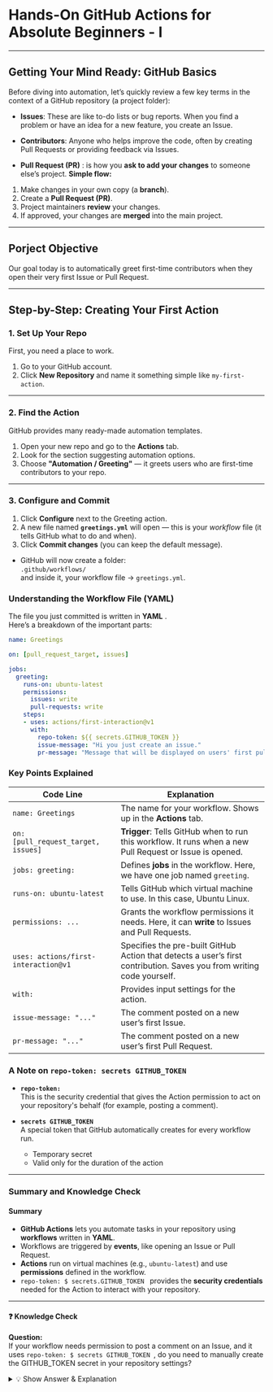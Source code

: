 # Hands-On GitHub Actions for Absolute Beginners - I
---
## Getting Your Mind Ready: GitHub Basics
Before diving into automation, let’s quickly review a few key terms in the context of a GitHub repository (a project folder):

- **Issues**: These are like to-do lists or bug reports. When you find a problem or have an idea for a new feature, you create an Issue.
- **Contributors**: Anyone who helps improve the code, often by creating Pull Requests or providing feedback via Issues.

- **Pull Request (PR)** : is how you **ask to add your changes** to someone else’s project.
**Simple flow:**
1. Make changes in your own copy (a **branch**).  
2. Create a **Pull Request (PR)**.  
3. Project maintainers **review** your changes.  
4. If approved, your changes are **merged** into the main project.

---

## Porject Objective
Our goal today is to automatically greet first-time contributors when they open their very first Issue or Pull Request.

---

## Step-by-Step: Creating Your First Action

###  1. Set Up Your Repo

First, you need a place to work.

1. Go to your GitHub account.  
2. Click **New Repository** and name it something simple like `my-first-action`.

---

###  2. Find the Action

GitHub provides many ready-made automation templates.

1. Open your new repo and go to the **Actions** tab.  
2. Look for the section suggesting automation options.  
3. Choose **"Automation / Greeting"** — it greets users who are first-time contributors to your repo.

---

###  3. Configure and Commit

1. Click **Configure** next to the Greeting action.  
2. A new file named **`greetings.yml`** will open — this is your *workflow* file (it tells GitHub what to do and when).  
3. Click **Commit changes** (you can keep the default message).

- GitHub will now create a folder:  
`.github/workflows/`  
and inside it, your workflow file → `greetings.yml`.

###  Understanding the Workflow File (YAML)

The file you just committed is written in **YAML** .  
Here’s a breakdown of the important parts:

```yaml
name: Greetings

on: [pull_request_target, issues]

jobs:
  greeting:
    runs-on: ubuntu-latest
    permissions:
      issues: write
      pull-requests: write
    steps:
    - uses: actions/first-interaction@v1
      with:
        repo-token: ${{ secrets.GITHUB_TOKEN }}
        issue-message: "Hi you just create an issue."
        pr-message: "Message that will be displayed on users' first pull request"
```
###  Key Points Explained

| Code Line                         | Explanation                                                                                  |
|----------------------------------|----------------------------------------------------------------------------------------------|
| `name: Greetings`                 | The  name for your workflow. Shows up in the **Actions** tab.                   |
| `on: [pull_request_target, issues]` | **Trigger**: Tells GitHub when to run this workflow. It runs when a new Pull Request or Issue is opened. |
| `jobs: greeting:`                 | Defines **jobs** in the workflow. Here, we have one job named `greeting`.                  |
| `runs-on: ubuntu-latest`          | Tells GitHub which virtual machine to use. In this case, Ubuntu Linux.                     |
| `permissions: ...`                | Grants the workflow permissions it needs. Here, it can **write** to Issues and Pull Requests. |
| `uses: actions/first-interaction@v1` | Specifies the pre-built GitHub Action that detects a user’s first contribution. Saves you from writing code yourself. |
| `with:`                           | Provides input settings for the action.                                                     |
| `issue-message: "..."`            | The comment posted on a new user’s first Issue.                                             |
| `pr-message: "..."`               | The comment posted on a new user’s first Pull Request.                                      |

###  A Note on `repo-token: secrets GITHUB_TOKEN `

- **`repo-token:`**  
  This is the security credential that gives the Action permission to act on your repository's behalf (for example, posting a comment).

- **` secrets GITHUB_TOKEN `**  
  A special token that GitHub automatically creates for every workflow run.  
  - Temporary secret  
  - Valid only for the duration of the action

---

###  Summary and Knowledge Check

#### Summary

- **GitHub Actions** lets you automate tasks in your repository using **workflows** written in **YAML**.  
- Workflows are triggered by **events**, like opening an Issue or Pull Request.  
- **Actions** run on virtual machines (e.g., `ubuntu-latest`) and use **permissions** defined in the workflow.  
- `repo-token: $ secrets.GITHUB_TOKEN ` provides the **security credentials** needed for the Action to interact with your repository.

---

#### ❓ Knowledge Check

**Question:**  
If your workflow needs permission to post a comment on an Issue, and it uses `repo-token: $ secrets GITHUB_TOKEN `, do you need to manually create the GITHUB_TOKEN secret in your repository settings?
<details>
<summary>💡 Show Answer & Explanation</summary>
Answer:
No. The `GITHUB_TOKEN` is a (temporary, automatic secret) that GitHub provides to every workflow run. You do **not** need to create it manually.


